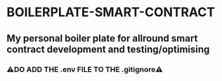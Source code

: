 # BOILERPLATE-SMART-CONTRACT

## My personal boiler plate for allround smart contract development and testing/optimising

### ⚠️DO ADD THE .env FILE TO THE .gitignore⚠️

